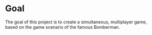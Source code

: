 # Goal
The goal of this project is to create a simultaneous, multiplayer game, based on the game scenario of the famous Bomberman.